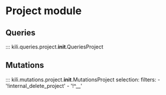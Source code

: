 # Project module

## Queries

::: kili.queries.project.__init__.QueriesProject

## Mutations

::: kili.mutations.project.__init__.MutationsProject
selection:
filters:
\- '!internal_delete_project'
\- '!^\_\_'
